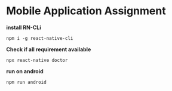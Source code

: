 # Mobile Application Assignment

**install RN-CLi**

```cli
npm i -g react-native-cli
```

**Check if all requirement available**

```cli
npx react-native doctor
```

**run on android**

```cli
npm run android
```
